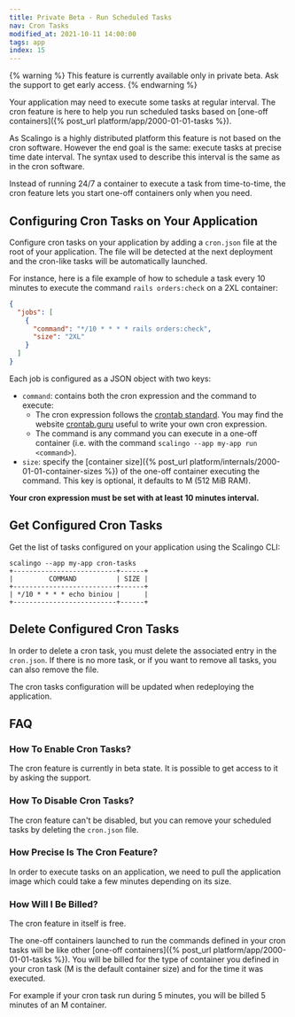 ```yaml
---
title: Private Beta - Run Scheduled Tasks
nav: Cron Tasks
modified_at: 2021-10-11 14:00:00
tags: app
index: 15
---
```


{% warning %}
This feature is currently available only in private beta. Ask the support to get early access.
{% endwarning %}

Your application may need to execute some tasks at regular interval. The cron feature is here to help you run scheduled
tasks based on [one-off containers]({% post_url platform/app/2000-01-01-tasks %}).

As Scalingo is a highly distributed platform this feature is not based on the cron software. However the end goal is
the same: execute tasks at precise time date interval. The syntax used to describe this interval is the same as in
the cron software.

Instead of running 24/7 a container to execute a task from time-to-time, the cron feature lets you start one-off
containers only when you need.

## Configuring Cron Tasks on Your Application

Configure cron tasks on your application by adding a `cron.json` file at the root of your application. The file will be
detected at the next deployment and the cron-like tasks will be automatically launched.

For instance, here is a file example of how to schedule a task every 10 minutes to execute the command
`rails orders:check` on a 2XL container:

```json
{
  "jobs": [
    {
      "command": "*/10 * * * * rails orders:check",
      "size": "2XL"
    }
  ]
}
```

Each job is configured as a JSON object with two keys:

- `command`: contains both the cron expression and the command to execute:
  - The cron expression follows the [crontab standard](https://en.wikipedia.org/wiki/Cron#CRON_expression). You may
  find the website [crontab.guru](https://crontab.guru/#*/10_*_*_*_*) useful to write your own cron expression.
  - The command is any command you can execute in a one-off container
  (i.e. with the command `scalingo --app my-app run <command>`).
- `size`: specify the [container size]({% post_url platform/internals/2000-01-01-container-sizes %}) of the one-off
container executing the command. This key is optional, it defaults to M (512 MiB RAM).

**Your cron expression must be set with at least 10 minutes interval.**

## Get Configured Cron Tasks

Get the list of tasks configured on your application using the Scalingo CLI:

```
scalingo --app my-app cron-tasks
+--------------------------+------+
|         COMMAND          | SIZE |
+--------------------------+------+
| */10 * * * * echo biniou |      |
+--------------------------+------+
```

## Delete Configured Cron Tasks

In order to delete a cron task, you must delete the associated entry in the `cron.json`.
If there is no more task, or if you want to remove all tasks, you can also remove the file.

The cron tasks configuration will be updated when redeploying the application.

## FAQ

### How To Enable Cron Tasks?

The cron feature is currently in beta state. It is possible to get access to it by asking the support.

### How To Disable Cron Tasks?

The cron feature can't be disabled, but you can remove your scheduled tasks by deleting the `cron.json` file.

### How Precise Is The Cron Feature?

In order to execute tasks on an application, we need to pull the application image which could take a few minutes
depending on its size.

### How Will I Be Billed?

The cron feature in itself is free.

The one-off containers launched to run the commands defined in your cron tasks will
be like other [one-off containers]({% post_url platform/app/2000-01-01-tasks %}). You will be billed for the type of
container you defined in your cron task (M is the default container size) and for the time it was executed.

For example if your cron task run during 5 minutes, you will be billed 5 minutes of an M container.
